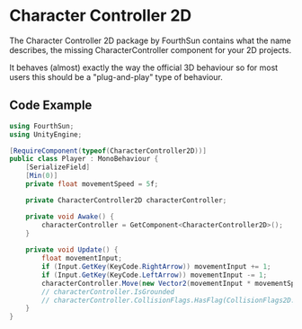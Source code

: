 # Character Controller 2D

The Character Controller 2D package by FourthSun contains what the name describes, the missing CharacterController component for your 2D projects.

It behaves (almost) exactly the way the official 3D behaviour so for most users this should be a "plug-and-play" type of behaviour.

## Code Example

```csharp
using FourthSun;
using UnityEngine;

[RequireComponent(typeof(CharacterController2D))]
public class Player : MonoBehaviour {
    [SerializeField]
    [Min(0)]
    private float movementSpeed = 5f;

    private CharacterController2D characterController;

    private void Awake() {
        characterController = GetComponent<CharacterController2D>();
    }
    
    private void Update() {
        float movementInput;
        if (Input.GetKey(KeyCode.RightArrow)) movementInput += 1;
        if (Input.GetKey(KeyCode.LeftArrow)) movementInput -= 1;
        characterController.Move(new Vector2(movementInput * movementSpeed * Time.deltaTime, 0));
        // characterController.IsGrounded
        // characterController.CollisionFlags.HasFlag(CollisionFlags2D.Sides) 
    }
}
```